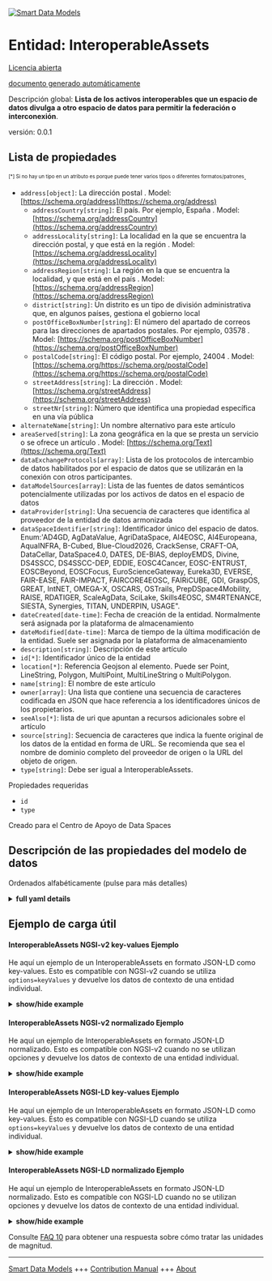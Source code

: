 <!-- 10-Header -->  
[![Smart Data Models](https://smartdatamodels.org/wp-content/uploads/2022/01/SmartDataModels_logo.png "Logo")](https://smartdatamodels.org)  
Entidad: InteroperableAssets  
============================<!-- /10-Header -->  
<!-- 15-License -->  
[Licencia abierta](https://github.com/smart-data-models//dataModel.DataSpace/blob/master/InteroperableAssets/LICENSE.md)  
[documento generado automáticamente](https://docs.google.com/presentation/d/e/2PACX-1vTs-Ng5dIAwkg91oTTUdt8ua7woBXhPnwavZ0FxgR8BsAI_Ek3C5q97Nd94HS8KhP-r_quD4H0fgyt3/pub?start=false&loop=false&delayms=3000#slide=id.gb715ace035_0_60)  
<!-- /15-License -->  
<!-- 20-Description -->  
Descripción global: **Lista de los activos interoperables que un espacio de datos divulga a otro espacio de datos para permitir la federación o interconexión**.  
versión: 0.0.1  
<!-- /20-Description -->  
<!-- 30-PropertiesList -->  

## Lista de propiedades  

<sup><sub>[*] Si no hay un tipo en un atributo es porque puede tener varios tipos o diferentes formatos/patrones</sub></sup>.  
- `address[object]`: La dirección postal  . Model: [https://schema.org/address](https://schema.org/address)	- `addressCountry[string]`: El país. Por ejemplo, España  . Model: [https://schema.org/addressCountry](https://schema.org/addressCountry)  
	- `addressLocality[string]`: La localidad en la que se encuentra la dirección postal, y que está en la región  . Model: [https://schema.org/addressLocality](https://schema.org/addressLocality)  
	- `addressRegion[string]`: La región en la que se encuentra la localidad, y que está en el país  . Model: [https://schema.org/addressRegion](https://schema.org/addressRegion)  
	- `district[string]`: Un distrito es un tipo de división administrativa que, en algunos países, gestiona el gobierno local    
	- `postOfficeBoxNumber[string]`: El número del apartado de correos para las direcciones de apartados postales. Por ejemplo, 03578  . Model: [https://schema.org/postOfficeBoxNumber](https://schema.org/postOfficeBoxNumber)  
	- `postalCode[string]`: El código postal. Por ejemplo, 24004  . Model: [https://schema.org/https://schema.org/postalCode](https://schema.org/https://schema.org/postalCode)  
	- `streetAddress[string]`: La dirección  . Model: [https://schema.org/streetAddress](https://schema.org/streetAddress)  
	- `streetNr[string]`: Número que identifica una propiedad específica en una vía pública    
- `alternateName[string]`: Un nombre alternativo para este artículo  - `areaServed[string]`: La zona geográfica en la que se presta un servicio o se ofrece un artículo  . Model: [https://schema.org/Text](https://schema.org/Text)- `dataExchangeProtocols[array]`: Lista de los protocolos de intercambio de datos habilitados por el espacio de datos que se utilizarán en la conexión con otros participantes.  - `dataModelSources[array]`: Lista de las fuentes de datos semánticos potencialmente utilizadas por los activos de datos en el espacio de datos  - `dataProvider[string]`: Una secuencia de caracteres que identifica al proveedor de la entidad de datos armonizada  - `dataSpaceIdentifier[string]`: Identificador único del espacio de datos. Enum:'AD4GD, AgDataValue, AgriDataSpace, AI4EOSC, AI4Europeana, AquaINFRA, B-Cubed, Blue-Cloud2026, CrackSense, CRAFT-OA, DataCellar, DataSpace4.0, DATES, DE-BIAS, deployEMDS, Divine, DS4SSCC, DS4SSCC-DEP, EDDIE, EOSC4Cancer, EOSC-ENTRUST, EOSCBeyond, EOSCFocus, EuroScienceGateway, Eureka3D, EVERSE, FAIR-EASE, FAIR-IMPACT, FAIRCORE4EOSC, FAIRiCUBE, GDI, GraspOS, GREAT, IntNET, OMEGA-X, OSCARS, OSTrails, PrepDSpace4Mobility, RAISE, RDATIGER, ScaleAgData, SciLake, Skills4EOSC, SM4RTENANCE, SIESTA, Synergies, TITAN, UNDERPIN, USAGE".  - `dateCreated[date-time]`: Fecha de creación de la entidad. Normalmente será asignada por la plataforma de almacenamiento  - `dateModified[date-time]`: Marca de tiempo de la última modificación de la entidad. Suele ser asignada por la plataforma de almacenamiento  - `description[string]`: Descripción de este artículo  - `id[*]`: Identificador único de la entidad  - `location[*]`: Referencia Geojson al elemento. Puede ser Point, LineString, Polygon, MultiPoint, MultiLineString o MultiPolygon.  - `name[string]`: El nombre de este artículo  - `owner[array]`: Una lista que contiene una secuencia de caracteres codificada en JSON que hace referencia a los identificadores únicos de los propietarios.  - `seeAlso[*]`: lista de uri que apuntan a recursos adicionales sobre el artículo  - `source[string]`: Secuencia de caracteres que indica la fuente original de los datos de la entidad en forma de URL. Se recomienda que sea el nombre de dominio completo del proveedor de origen o la URL del objeto de origen.  - `type[string]`: Debe ser igual a InteroperableAssets.  <!-- /30-PropertiesList -->  
<!-- 35-RequiredProperties -->  
Propiedades requeridas  
- `id`  - `type`  <!-- /35-RequiredProperties -->  
<!-- 40-NotesYaml -->  
Creado para el Centro de Apoyo de Data Spaces  
<!-- /40-NotesYaml -->  
<!-- 50-DataModelHeader -->  
## Descripción de las propiedades del modelo de datos  
Ordenados alfabéticamente (pulse para más detalles)  
<!-- /50-DataModelHeader -->  
<!-- 60-ModelYaml -->  
<details><summary><strong>full yaml details</strong></summary>    
```yaml  
InteroperableAssets:    
  description: List of the interoperable assets that a data space disclose to other data space to enable the federation or interconnection    
  properties:    
    address:    
      description: The mailing address    
      properties:    
        addressCountry:    
          description: 'The country. For example, Spain'    
          type: string    
          x-ngsi:    
            model: https://schema.org/addressCountry    
            type: Property    
        addressLocality:    
          description: 'The locality in which the street address is, and which is in the region'    
          type: string    
          x-ngsi:    
            model: https://schema.org/addressLocality    
            type: Property    
        addressRegion:    
          description: 'The region in which the locality is, and which is in the country'    
          type: string    
          x-ngsi:    
            model: https://schema.org/addressRegion    
            type: Property    
        district:    
          description: 'A district is a type of administrative division that, in some countries, is managed by the local government'    
          type: string    
          x-ngsi:    
            type: Property    
        postOfficeBoxNumber:    
          description: 'The post office box number for PO box addresses. For example, 03578'    
          type: string    
          x-ngsi:    
            model: https://schema.org/postOfficeBoxNumber    
            type: Property    
        postalCode:    
          description: 'The postal code. For example, 24004'    
          type: string    
          x-ngsi:    
            model: https://schema.org/https://schema.org/postalCode    
            type: Property    
        streetAddress:    
          description: The street address    
          type: string    
          x-ngsi:    
            model: https://schema.org/streetAddress    
            type: Property    
        streetNr:    
          description: Number identifying a specific property on a public street    
          type: string    
          x-ngsi:    
            type: Property    
      type: object    
      x-ngsi:    
        model: https://schema.org/address    
        type: Property    
    alternateName:    
      description: An alternative name for this item    
      type: string    
      x-ngsi:    
        type: Property    
    areaServed:    
      description: The geographic area where a service or offered item is provided    
      type: string    
      x-ngsi:    
        model: https://schema.org/Text    
        type: Property    
    dataExchangeProtocols:    
      description: List of the data exchange protocols enabled by the data space to be used in the connection with other participants    
      items:    
        description: Description of the individual protocol    
        properties:    
          description:    
            description: Description of the protocol for data exchange    
            type: string    
            x-ngsi:    
              type: Property    
          documentation:    
            description: URIs where more information about the data exchange protocol can be found    
            items:    
              description: Every resource with additional information about the data exchange protocol    
              format: uri    
              type: string    
              x-ngsi:    
                type: Property    
            type: array    
            x-ngsi:    
              type: Property    
          identifier:    
            description: 'Unique identifier of the protocol, it includes the version number. It should nt contain spaces. Enum:''NGSI-LD.1.6, LDES, NGSI-v2.1.0'''    
            enum:    
              - NGSI-LD.1.6    
              - LDES    
              - NGSI-v2.1.0    
            type: string    
            x-ngsi:    
              type: Property    
          name:    
            description: Name of the protocol for data exchange    
            type: string    
            x-ngsi:    
              type: Property    
          version:    
            description: Version of the protocol for data exchange    
            type: string    
            x-ngsi:    
              type: Property    
        type: object    
        x-ngsi:    
          type: Property    
      type: array    
      x-ngsi:    
        type: Property    
    dataModelSources:    
      description: List of the semantic data sources potentially used by the data assets in the data space    
      items:    
        description: Every semantic data sources potentially used by the data assets in the data space    
        properties:    
          description:    
            description: Description of the semantic data source    
            type: string    
            x-ngsi:    
              type: Property    
          documentation:    
            description: URIs where can be found more information about the semantic data source    
            items:    
              description: Every resource with additional information about the semantic data exchange source    
              format: uri    
              type: string    
              x-ngsi:    
                type: Property    
            type: array    
            x-ngsi:    
              type: Property    
          identifier:    
            description: 'Unique identifier of the semantic data source, it includes the version number. Enum:''Smart-Data-Models, SAREF, S4BLDG'''    
            enum:    
              - Smart-Data-Models    
              - SAREF    
              - S4BLDG    
            type: string    
            x-ngsi:    
              type: Property    
          internalIdentifier:    
            description: Internal identifier inside the semantic data source. In example it could be the class name or a specific data model if needed    
            type: string    
            x-ngsi:    
              type: Property    
          name:    
            description: Name of the semantic data source    
            type: string    
            x-ngsi:    
              type: Property    
          version:    
            description: Version of the semantic data source    
            type: string    
            x-ngsi:    
              type: Property    
        type: object    
        x-ngsi:    
          type: Property    
      type: array    
      x-ngsi:    
        type: Property    
    dataProvider:    
      description: A sequence of characters identifying the provider of the harmonised data entity    
      type: string    
      x-ngsi:    
        type: Property    
    dataSpaceIdentifier:    
      description: 'Data space unique identifier. Enum:''AD4GD, AgDataValue, AgriDataSpace, AI4EOSC, AI4Europeana, AquaINFRA, B-Cubed, Blue-Cloud2026, CrackSense, CRAFT-OA, DataCellar, DataSpace4.0, DATES, DE-BIAS, deployEMDS, Divine, DS4SSCC, DS4SSCC-DEP, EDDIE, EOSC4Cancer, EOSC-ENTRUST, EOSCBeyond, EOSCFocus, EuroScienceGateway, Eureka3D, EVERSE, FAIR-EASE, FAIR-IMPACT, FAIRCORE4EOSC, FAIRiCUBE, GDI, GraspOS, GREAT, IntNET, OMEGA-X, OSCARS, OSTrails, PrepDSpace4Mobility, RAISE, RDATIGER, ScaleAgData, SciLake, Skills4EOSC, SM4RTENANCE, SIESTA, Synergies, TITAN, UNDERPIN, USAGE'''    
      enum:    
        - AD4GD    
        - AgDataValue    
        - AgriDataSpace    
        - AI4EOSC    
        - AI4Europeana    
        - AquaINFRA    
        - B-Cubed    
        - Blue-Cloud2026    
        - CrackSense    
        - CRAFT-OA    
        - DataCellar    
        - DataSpace4.0    
        - DATES    
        - DE-BIAS    
        - deployEMDS    
        - Divine    
        - DS4SSCC    
        - DS4SSCC-DEP    
        - EDDI    
        - EOSC4Cancer    
        - EOSC-ENTRUST    
        - EOSCBeyond    
        - EOSCFocus    
        - EuroScienceGateway    
        - Eureka3D    
        - EVERSE    
        - FAIR-EASE    
        - FAIR-IMPACT    
        - FAIRCORE4EOSC    
        - FAIRiCUBE    
        - GDI    
        - GraspOS    
        - GREAT    
        - IntNET    
        - OMEGA-X    
        - OSCARS    
        - OSTrails    
        - PrepDSpace4Mobility    
        - RAISE    
        - RDATIGER    
        - ScaleAgData    
        - SciLake    
        - Skills4EOSC    
        - SM4RTENANCE    
        - SIESTA    
        - Synergies    
        - TITAN    
        - UNDERPIN    
        - USAGE    
      type: string    
      x-ngsi:    
        type: Property    
    dateCreated:    
      description: Entity creation timestamp. This will usually be allocated by the storage platform    
      format: date-time    
      type: string    
      x-ngsi:    
        type: Property    
    dateModified:    
      description: Timestamp of the last modification of the entity. This will usually be allocated by the storage platform    
      format: date-time    
      type: string    
      x-ngsi:    
        type: Property    
    description:    
      description: A description of this item    
      type: string    
      x-ngsi:    
        type: Property    
    id:    
      anyOf:    
        - description: Identifier format of any NGSI entity    
          maxLength: 256    
          minLength: 1    
          pattern: ^[\w\-\.\{\}\$\+\*\[\]`|~^@!,:\\]+$    
          type: string    
          x-ngsi:    
            type: Property    
        - description: Identifier format of any NGSI entity    
          format: uri    
          type: string    
          x-ngsi:    
            type: Property    
      description: Unique identifier of the entity    
      x-ngsi:    
        type: Relationship    
    location:    
      description: 'Geojson reference to the item. It can be Point, LineString, Polygon, MultiPoint, MultiLineString or MultiPolygon'    
      oneOf:    
        - description: Geojson reference to the item. Point    
          properties:    
            bbox:    
              items:    
                type: number    
              minItems: 4    
              type: array    
            coordinates:    
              items:    
                type: number    
              minItems: 2    
              type: array    
            type:    
              enum:    
                - Point    
              type: string    
          required:    
            - type    
            - coordinates    
          title: GeoJSON Point    
          type: object    
          x-ngsi:    
            type: GeoProperty    
        - description: Geojson reference to the item. LineString    
          properties:    
            bbox:    
              items:    
                type: number    
              minItems: 4    
              type: array    
            coordinates:    
              items:    
                items:    
                  type: number    
                minItems: 2    
                type: array    
              minItems: 2    
              type: array    
            type:    
              enum:    
                - LineString    
              type: string    
          required:    
            - type    
            - coordinates    
          title: GeoJSON LineString    
          type: object    
          x-ngsi:    
            type: GeoProperty    
        - description: Geojson reference to the item. Polygon    
          properties:    
            bbox:    
              items:    
                type: number    
              minItems: 4    
              type: array    
            coordinates:    
              items:    
                items:    
                  items:    
                    type: number    
                  minItems: 2    
                  type: array    
                minItems: 4    
                type: array    
              type: array    
            type:    
              enum:    
                - Polygon    
              type: string    
          required:    
            - type    
            - coordinates    
          title: GeoJSON Polygon    
          type: object    
          x-ngsi:    
            type: GeoProperty    
        - description: Geojson reference to the item. MultiPoint    
          properties:    
            bbox:    
              items:    
                type: number    
              minItems: 4    
              type: array    
            coordinates:    
              items:    
                items:    
                  type: number    
                minItems: 2    
                type: array    
              type: array    
            type:    
              enum:    
                - MultiPoint    
              type: string    
          required:    
            - type    
            - coordinates    
          title: GeoJSON MultiPoint    
          type: object    
          x-ngsi:    
            type: GeoProperty    
        - description: Geojson reference to the item. MultiLineString    
          properties:    
            bbox:    
              items:    
                type: number    
              minItems: 4    
              type: array    
            coordinates:    
              items:    
                items:    
                  items:    
                    type: number    
                  minItems: 2    
                  type: array    
                minItems: 2    
                type: array    
              type: array    
            type:    
              enum:    
                - MultiLineString    
              type: string    
          required:    
            - type    
            - coordinates    
          title: GeoJSON MultiLineString    
          type: object    
          x-ngsi:    
            type: GeoProperty    
        - description: Geojson reference to the item. MultiLineString    
          properties:    
            bbox:    
              items:    
                type: number    
              minItems: 4    
              type: array    
            coordinates:    
              items:    
                items:    
                  items:    
                    items:    
                      type: number    
                    minItems: 2    
                    type: array    
                  minItems: 4    
                  type: array    
                type: array    
              type: array    
            type:    
              enum:    
                - MultiPolygon    
              type: string    
          required:    
            - type    
            - coordinates    
          title: GeoJSON MultiPolygon    
          type: object    
          x-ngsi:    
            type: GeoProperty    
      x-ngsi:    
        type: GeoProperty    
    name:    
      description: The name of this item    
      type: string    
      x-ngsi:    
        type: Property    
    owner:    
      description: A List containing a JSON encoded sequence of characters referencing the unique Ids of the owner(s)    
      items:    
        anyOf:    
          - description: Identifier format of any NGSI entity    
            maxLength: 256    
            minLength: 1    
            pattern: ^[\w\-\.\{\}\$\+\*\[\]`|~^@!,:\\]+$    
            type: string    
            x-ngsi:    
              type: Property    
          - description: Identifier format of any NGSI entity    
            format: uri    
            type: string    
            x-ngsi:    
              type: Property    
        description: Unique identifier of the entity    
        x-ngsi:    
          type: Relationship    
      type: array    
      x-ngsi:    
        type: Property    
    seeAlso:    
      description: list of uri pointing to additional resources about the item    
      oneOf:    
        - items:    
            format: uri    
            type: string    
          minItems: 1    
          type: array    
        - format: uri    
          type: string    
      x-ngsi:    
        type: Property    
    source:    
      description: 'A sequence of characters giving the original source of the entity data as a URL. Recommended to be the fully qualified domain name of the source provider, or the URL to the source object'    
      type: string    
      x-ngsi:    
        type: Property    
    type:    
      description: It must be equal to InteroperableAssets.    
      enum:    
        - InteroperableAssets    
      type: string    
      x-ngsi:    
        type: Property    
  required:    
    - id    
    - type    
  type: object    
  x-derived-from: ""    
  x-disclaimer: 'Redistribution and use in source and binary forms, with or without modification, are permitted  provided that the license conditions are met. Copyleft (c) 2024 Contributors to Smart Data Models Program'    
  x-license-url: https://github.com/smart-data-models/dataModel.DataSpace/blob/master/InteroperableAssets/LICENSE.md    
  x-model-schema: https://smart-data-models.github.io/dataModel.DataSpace/InteroperableAssets/schema.json    
  x-model-tags: 'Data Space, '    
  x-version: 0.0.1    
```  
</details>    
<!-- /60-ModelYaml -->  
<!-- 70-MiddleNotes -->  
<!-- /70-MiddleNotes -->  
<!-- 80-Examples -->  
## Ejemplo de carga útil  
#### InteroperableAssets NGSI-v2 key-values Ejemplo  
He aquí un ejemplo de un InteroperableAssets en formato JSON-LD como key-values. Esto es compatible con NGSI-v2 cuando se utiliza `options=keyValues` y devuelve los datos de contexto de una entidad individual.  
<details><summary><strong>show/hide example</strong></summary>    
```json  
{  
  "id": "urn:ngsi-ld:InteroperableAssets:id:WGEQ:22085426",  
  "type": "InteroperableAssets",  
  "dateCreated": "2024-04-22T01:37:25Z",  
  "dateModified": "2024-04-24T17:29:14Z",  
  "source": "Sm4rtenance Project",  
  "name": "",  
  "alternateName": "",  
  "description": "",  
  "dataProvider": "",  
  "location": {  
    "type": "Point",  
    "coordinates": [  
      40.41,  
      3.7033  
    ]  
  },  
  "address": {  
    "streetAddress": "",  
    "addressLocality": "Madrid",  
    "addressRegion": "Madrid",  
    "addressCountry": "Spain",  
    "postalCode": "28050",  
    "postOfficeBoxNumber": "",  
    "streetNr": "",  
    "district": ""  
  },  
  "areaServed": "",  
  "dataSpaceIdentifier": "SM4RTENANCE",  
  "dataExchangeProtocols": [  
    {  
      "name": "Link Data event stream",  
      "description": "A Linked Data Event Stream (LDES) is a technical standard that applies linked data principles to data streams, allowing for the exchange of data between silos in a sustainable and cost-effective manner. It is defined as a collection of immutable objects, called LDES members, described using the Resource Description Framework (RDF). LDES enables data publishers to publish their datasets as append-only collections, allowing consumers to replicate the full dataset and keep it synchronized, while also facilitating real-time updates and improving data usability and findability",  
      "identifier": "LDES",  
      "version": "1.0",  
      "documentation": [  
        "https://semiceu.github.io/LinkedDataEventStreams/"  
      ]  
    },  
    {  
      "name": "NGSI LD",  
      "description": "NGSI-LD is an information model and API for publishing, querying, and subscribing to context information, standardized by ETSI to facilitate open exchange and sharing of structured data across various domains. It represents context information as entities with properties and relationships, using a property graph model with semantics based on RDF and the semantic web framework. NGSI-LD builds upon previous context management frameworks and can be serialized using JSON-LD, making it compatible with linked data principles and allowing for unique IRI identifiers for entities and relationships",  
      "identifier": "NGSI-LD.1.6",  
      "version": "1.6",  
      "documentation": [  
        "https://www.etsi.org/deliver/etsi_gs/CIM/001_099/009/01.06.01_60/gs_CIM009v010601p.pdf"  
      ]  
    }  
  ],  
  "dataModelSources": [  
    {  
      "name": "Smart Data Models",  
      "description": "The Smart Data Models initiative is a collaborative effort led by FIWARE Foundation, TM Forum, IUDX, and OASC to create and promote standardized, interoperable data models across multiple sectors. It aims to support a digital marketplace of smart solutions by developing common, royalty-free data models that are publicly available. The initiative focuses on using JSON Schema as a core component, enabling exports in various formats to enhance compatibility with semantic and linked data approaches. By providing these open-licensed, standardized data models, the initiative seeks to combat data silos, improve data sharing, and facilitate application portability across different platforms and sectors, ultimately fostering innovation and interoperability in smart solutions.",  
      "identifier": "Smart-Data-Models",  
      "internalIdentifier": "WeatherObserved",  
      "version": "0.3",  
      "documentation": [  
        "https://github.com/smart-data-models/dataModel.Weather/blob/master/WeatherObserved/doc/spec.md"  
      ]  
    }  
  ]  
}  
```  
</details>  
#### InteroperableAssets NGSI-v2 normalizado Ejemplo  
He aquí un ejemplo de InteroperableAssets en formato JSON-LD normalizado. Esto es compatible con NGSI-v2 cuando no se utilizan opciones y devuelve los datos de contexto de una entidad individual.  
<details><summary><strong>show/hide example</strong></summary>    
```json  
{  
  "id": "urn:ngsi-ld:InteroperableAssets:id:WGEQ:22085426",  
  "type": "InteroperableAssets",  
  "dateCreated": {  
    "type": "DateTime",  
    "value": "2024-04-22T01:37:25Z"  
  },  
  "dateModified": {  
    "type": "DateTime",  
    "value": "2024-04-24T17:29:14Z"  
  },  
  "source": {  
    "type": "Property",  
    "value": "Sm4rtenance Project"  
  },  
  "name": {  
    "type": "Text",  
    "value": ""  
  },  
  "alternateName": {  
    "type": "Text",  
    "value": ""  
  },  
  "description": {  
    "type": "Text",  
    "value": ""  
  },  
  "dataProvider": {  
    "type": "Text",  
    "value": ""  
  },  
  "location": {  
    "type": "geo:json",  
    "value": {  
      "type": "Point",  
      "coordinates": [  
        40.41,  
        3.7033  
      ]  
    }  
  },  
  "address": {  
    "type": "StructuredValue",  
    "value": {  
      "streetAddress": "",  
      "addressLocality": "Madrid",  
      "addressRegion": "Madrid",  
      "addressCountry": "Spain",  
      "postalCode": "28050",  
      "postOfficeBoxNumber": "",  
      "streetNr": "",  
      "district": ""  
    }  
  },  
  "areaServed": {  
    "type": "Text",  
    "value": ""  
  },  
  "dataSpaceIdentifier": {  
    "type": "Text",  
    "value": "SM4RTENANCE"  
  },  
  "dataExchangeProtocols": {  
    "type": "StructuredValue",  
    "value": [  
      {  
        "name": "Link Data event stream",  
        "description": "A Linked Data Event Stream (LDES) is a technical standard that applies linked data principles to data streams, allowing for the exchange of data between silos in a sustainable and cost-effective manner. It is defined as a collection of immutable objects, called LDES members, described using the Resource Description Framework (RDF). LDES enables data publishers to publish their datasets as append-only collections, allowing consumers to replicate the full dataset and keep it synchronized, while also facilitating real-time updates and improving data usability and findability",  
        "identifier": "LDES",  
        "version": "1.0",  
        "documentation": [  
          "https://semiceu.github.io/LinkedDataEventStreams/"  
        ]  
      },  
      {  
        "name": "NGSI LD",  
        "description": "NGSI-LD is an information model and API for publishing, querying, and subscribing to context information, standardized by ETSI to facilitate open exchange and sharing of structured data across various domains. It represents context information as entities with properties and relationships, using a property graph model with semantics based on RDF and the semantic web framework. NGSI-LD builds upon previous context management frameworks and can be serialized using JSON-LD, making it compatible with linked data principles and allowing for unique IRI identifiers for entities and relationships",  
        "identifier": "NGSI-LD.1.6",  
        "version": "1.6",  
        "documentation": [  
          "https://www.etsi.org/deliver/etsi_gs/CIM/001_099/009/01.06.01_60/gs_CIM009v010601p.pdf"  
        ]  
      }  
    ]  
  },  
  "dataModelSources": {  
    "type": "StructuredValue",  
    "value": [  
      {  
        "name": "Smart Data Models",  
        "description": "The Smart Data Models initiative is a collaborative effort led by FIWARE Foundation, TM Forum, IUDX, and OASC to create and promote standardized, interoperable data models across multiple sectors. It aims to support a digital marketplace of smart solutions by developing common, royalty-free data models that are publicly available. The initiative focuses on using JSON Schema as a core component, enabling exports in various formats to enhance compatibility with semantic and linked data approaches. By providing these open-licensed, standardized data models, the initiative seeks to combat data silos, improve data sharing, and facilitate application portability across different platforms and sectors, ultimately fostering innovation and interoperability in smart solutions.",  
        "identifier": "Smart-Data-Models",  
        "internalIdentifier": "WeatherObserved",  
        "version": "0.3",  
        "documentation": [  
          "https://github.com/smart-data-models/dataModel.Weather/blob/master/WeatherObserved/doc/spec.md"  
        ]  
      }  
    ]  
  }  
}  
```  
</details>  
#### InteroperableAssets NGSI-LD key-values Ejemplo  
He aquí un ejemplo de un InteroperableAssets en formato JSON-LD como key-values. Esto es compatible con NGSI-LD cuando se utiliza `options=keyValues` y devuelve los datos de contexto de una entidad individual.  
<details><summary><strong>show/hide example</strong></summary>    
```json  
{  
  "id": "urn:ngsi-ld:InteroperableAssets:id:WGEQ:22085426",  
  "type": "InteroperableAssets",  
  "dateCreated": "2024-04-22T01:37:25Z",  
  "dateModified": "2024-04-24T17:29:14Z",  
  "source": "Sm4rtenance Project",  
  "name": "",  
  "alternateName": "",  
  "description": "",  
  "dataProvider": "",  
  "location": {  
    "type": "Point",  
    "coordinates": [  
      40.41,  
      3.7033  
    ]  
  },  
  "address": {  
    "streetAddress": "",  
    "addressLocality": "Madrid",  
    "addressRegion": "Madrid",  
    "addressCountry": "Spain",  
    "postalCode": "28050",  
    "postOfficeBoxNumber": "",  
    "streetNr": "",  
    "district": ""  
  },  
  "areaServed": "",  
  "dataSpaceIdentifier": "SM4RTENANCE",  
  "dataExchangeProtocols": [  
    {  
      "name": "Link Data event stream",  
      "description": "A Linked Data Event Stream (LDES) is a technical standard that applies linked data principles to data streams, allowing for the exchange of data between silos in a sustainable and cost-effective manner. It is defined as a collection of immutable objects, called LDES members, described using the Resource Description Framework (RDF). LDES enables data publishers to publish their datasets as append-only collections, allowing consumers to replicate the full dataset and keep it synchronized, while also facilitating real-time updates and improving data usability and findability",  
      "identifier": "LDES",  
      "version": "1.0",  
      "documentation": [  
        "https://semiceu.github.io/LinkedDataEventStreams/"  
      ]  
    },  
    {  
      "name": "NGSI LD",  
      "description": "NGSI-LD is an information model and API for publishing, querying, and subscribing to context information, standardized by ETSI to facilitate open exchange and sharing of structured data across various domains. It represents context information as entities with properties and relationships, using a property graph model with semantics based on RDF and the semantic web framework. NGSI-LD builds upon previous context management frameworks and can be serialized using JSON-LD, making it compatible with linked data principles and allowing for unique IRI identifiers for entities and relationships",  
      "identifier": "NGSI-LD.1.6",  
      "version": "1.6",  
      "documentation": [  
        "https://www.etsi.org/deliver/etsi_gs/CIM/001_099/009/01.06.01_60/gs_CIM009v010601p.pdf"  
      ]  
    }  
  ],  
  "dataModelSources": [  
    {  
      "name": "Smart Data Models",  
      "description": "The Smart Data Models initiative is a collaborative effort led by FIWARE Foundation, TM Forum, IUDX, and OASC to create and promote standardized, interoperable data models across multiple sectors. It aims to support a digital marketplace of smart solutions by developing common, royalty-free data models that are publicly available. The initiative focuses on using JSON Schema as a core component, enabling exports in various formats to enhance compatibility with semantic and linked data approaches. By providing these open-licensed, standardized data models, the initiative seeks to combat data silos, improve data sharing, and facilitate application portability across different platforms and sectors, ultimately fostering innovation and interoperability in smart solutions.",  
      "identifier": "Smart-Data-Models",  
      "internalIdentifier": "WeatherObserved",  
      "version": "0.3",  
      "documentation": [  
        "https://github.com/smart-data-models/dataModel.Weather/blob/master/WeatherObserved/doc/spec.md"  
      ]  
    }  
  ],  
  "@context": [  
    "https://smart-data-models.github.io/dataModel.DataSpace/context.jsonld"  
  ]  
}  
```  
</details>  
#### InteroperableAssets NGSI-LD normalizado Ejemplo  
He aquí un ejemplo de InteroperableAssets en formato JSON-LD normalizado. Esto es compatible con NGSI-LD cuando no se utilizan opciones y devuelve los datos de contexto de una entidad individual.  
<details><summary><strong>show/hide example</strong></summary>    
```json  
{  
  "id": "urn:ngsi-ld:InteroperableAssets:id:WGEQ:22085426",  
  "type": "InteroperableAssets",  
  "dateCreated": {  
    "type": "Property",  
    "value": {  
      "@type": "DateTime",  
      "@value": "2024-04-22T01:37:25Z"  
    }  
  },  
  "dateModified": {  
    "type": "Property",  
    "value": {  
      "@type": "DateTime",  
      "@value": "2024-04-24T17:29:14Z"  
    }  
  },  
  "source": {  
    "type": "Property",  
    "value": "Sm4rtenance Project"  
  },  
  "name": {  
    "type": "Property",  
    "value": ""  
  },  
  "alternateName": {  
    "type": "Property",  
    "value": ""  
  },  
  "description": {  
    "type": "Property",  
    "value": ""  
  },  
  "dataProvider": {  
    "type": "Property",  
    "value": ""  
  },  
  "location": {  
    "type": "GeoProperty",  
    "value": {  
      "type": "Point",  
      "coordinates": [  
        40.41,  
        3.7033  
      ]  
    }  
  },  
  "address": {  
    "type": "Property",  
    "value": {  
      "streetAddress": "",  
      "addressLocality": "Madrid",  
      "addressRegion": "Madrid",  
      "addressCountry": "Spain",  
      "postalCode": "28050",  
      "postOfficeBoxNumber": "",  
      "streetNr": "",  
      "district": ""  
    }  
  },  
  "areaServed": {  
    "type": "Property",  
    "value": ""  
  },  
  "dataSpaceIdentifier": {  
    "type": "Property",  
    "value": "SM4RTENANCE"  
  },  
  "dataExchangeProtocols": {  
    "type": "Property",  
    "value": [  
      {  
        "name": "Link Data event stream",  
        "description": "A Linked Data Event Stream (LDES) is a technical standard that applies linked data principles to data streams, allowing for the exchange of data between silos in a sustainable and cost-effective manner. It is defined as a collection of immutable objects, called LDES members, described using the Resource Description Framework (RDF). LDES enables data publishers to publish their datasets as append-only collections, allowing consumers to replicate the full dataset and keep it synchronized, while also facilitating real-time updates and improving data usability and findability",  
        "identifier": "LDES",  
        "version": "1.0",  
        "documentation": [  
          "https://semiceu.github.io/LinkedDataEventStreams/"  
        ]  
      },  
      {  
        "name": "NGSI LD",  
        "description": "NGSI-LD is an information model and API for publishing, querying, and subscribing to context information, standardized by ETSI to facilitate open exchange and sharing of structured data across various domains. It represents context information as entities with properties and relationships, using a property graph model with semantics based on RDF and the semantic web framework. NGSI-LD builds upon previous context management frameworks and can be serialized using JSON-LD, making it compatible with linked data principles and allowing for unique IRI identifiers for entities and relationships",  
        "identifier": "NGSI-LD.1.6",  
        "version": "1.6",  
        "documentation": [  
          "https://www.etsi.org/deliver/etsi_gs/CIM/001_099/009/01.06.01_60/gs_CIM009v010601p.pdf"  
        ]  
      }  
    ]  
  },  
  "dataModelSources": {  
    "type": "Property",  
    "value": [  
      {  
        "name": "Smart Data Models",  
        "description": "The Smart Data Models initiative is a collaborative effort led by FIWARE Foundation, TM Forum, IUDX, and OASC to create and promote standardized, interoperable data models across multiple sectors. It aims to support a digital marketplace of smart solutions by developing common, royalty-free data models that are publicly available. The initiative focuses on using JSON Schema as a core component, enabling exports in various formats to enhance compatibility with semantic and linked data approaches. By providing these open-licensed, standardized data models, the initiative seeks to combat data silos, improve data sharing, and facilitate application portability across different platforms and sectors, ultimately fostering innovation and interoperability in smart solutions.",  
        "identifier": "Smart-Data-Models",  
        "internalIdentifier": "WeatherObserved",  
        "version": "0.3",  
        "documentation": [  
          "https://github.com/smart-data-models/dataModel.Weather/blob/master/WeatherObserved/doc/spec.md"  
        ]  
      }  
    ]  
  },  
  "@context": [  
    "https://smart-data-models.github.io/dataModel.DataSpace/context.jsonld"  
  ]  
}  
```  
</details><!-- /80-Examples -->  
<!-- 90-FooterNotes -->  
<!-- /90-FooterNotes -->  
<!-- 95-Units -->  
Consulte [FAQ 10](https://smartdatamodels.org/index.php/faqs/) para obtener una respuesta sobre cómo tratar las unidades de magnitud.  
<!-- /95-Units -->  
<!-- 97-LastFooter -->  
---  
[Smart Data Models](https://smartdatamodels.org) +++ [Contribution Manual](https://bit.ly/contribution_manual) +++ [About](https://bit.ly/Introduction_SDM)<!-- /97-LastFooter -->  

